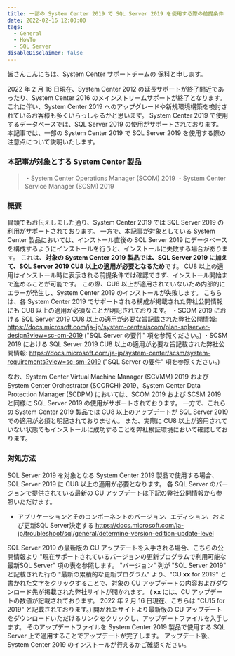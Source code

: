 ```yaml
---
title: 一部の System Center 2019 で SQL Server 2019 を使用する際の前提条件
date: 2022-02-16 12:00:00
tags:
  - General
  - HowTo
  - SQL Server
disableDisclaimer: false
---
```


<!-- more -->
皆さんこんにちは、System Center サポートチームの 保科と申します。


2022 年 2 月 16 日現在、System Center 2012 の延長サポートが終了間近であったり、System Center 2016 のメインストリームサポートが終了となります。
これに伴い、System Center 2019 へのアップグレードや新規環境構築を検討されているお客様も多くいらっしゃるかと思います。
System Center 2019 で使用するデータベースでは、SQL Server 2019 の使用がサポートされております。
本記事では、一部の System Center 2019 で SQL Server 2019 を使用する際の注意点について説明いたします。

### 本記事が対象とする System Center 製品
> ・System Center Operations Manager (SCOM) 2019
> ・System Center Service Manager (SCSM) 2019

### 概要
冒頭でもお伝えしました通り、System Center 2019 では SQL Server 2019 の利用がサポートされております。
一方で、本記事が対象としている System Center 製品においては、インストール直後の SQL Server 2019 にデータベースを構成するようにインストールを行うと、インストールに失敗する場合があります。
これは、**対象の System Center 2019 製品では、SQL Server 2019 に加えて、SQL Server 2019 CU8 以上の適用が必要となるため**です。
CU8 以上の適用はインストール時に表示される前提条件では確認できず、インストール開始まで進めることが可能です。
この際、CU8 以上が適用されていないため内部的にエラーが発生し、System Center 2019 のインストールが失敗します。
こちらは、各 System Center 2019 でサポートされる構成が掲載された弊社公開情報にも CU8 以上の適用が必須なことが明記されております。
・SCOM 2019 における SQL Server 2019 CU8 以上の適用が必要な旨記載された弊社公開情報:
https://docs.microsoft.com/ja-jp/system-center/scom/plan-sqlserver-design?view=sc-om-2019
("SQL Server の要件" 項を参照ください。)
・SCSM 2019 における SQL Server 2019 CU8 以上の適用が必要な旨記載された弊社公開情報:
https://docs.microsoft.com/ja-jp/system-center/scsm/system-requirements?view=sc-sm-2019
("SQL Server の要件" 項を参照ください。)

なお、System Center Virtual Machine Manager (SCVMM) 2019 および System Center Orchestrator (SCORCH) 2019、System Center Data Protection Manager (SCDPM) においては、SCOM 2019 および SCSM 2019 と同様に SQL Server 2019 の使用がサポートされております。
一方で、これらの System Center 2019 製品では CU8 以上のアップデートが SQL Server 2019 での適用が必須と明記されておりません。
また、実際に CU8 以上が適用されていない状態でもインストールに成功することを弊社検証環境において確認しております。

### 対処方法
SQL Server 2019 を対象となる System Center 2019 製品で使用する場合、SQL Server 2019 に CU8 以上の適用が必要となります。
各 SQL Server のバージョンで提供されている最新の CU アップデートは下記の弊社公開情報から参照いただけます。
- アプリケーションとそのコンポーネントのバージョン、エディション、および更新SQL Server決定する
https://docs.microsoft.com/ja-jp/troubleshoot/sql/general/determine-version-edition-update-level

SQL Server 2019 の最新版の CU アップデートを入手される場合、こちらの公開情報より "現在サポートされているバージョンの更新プログラムで利用可能な最新SQL Server" 項の表を参照します。
"バージョン" 列が "SQL Server 2019" と記載された行の "最新の累積的な更新プログラム" より、"CU **xx** for 2019" と書かれた文字をクリックすることで、対象の CU アップデートの内容およびダウンロード先が掲載された弊社サイトが開かれます。
( **xx** には、CU アップデートの数値が記載されております。
2022 年 2 月 16 日現在、こちらは "CU15 for 2019" と記載されております。)
開かれたサイトより最新版の CU アップデートをダウンロードいただけるリンクをクリックし、アップデートファイルを入手します。
そのアップデートファイルを System Center 2019 製品で使用する SQL Server 上で適用することでアップデートが完了します。
アップデート後、System Center 2019 のインストールが行えるかご確認ください。
